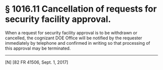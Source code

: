 # § 1016.11   Cancellation of requests for security facility approval.

When a request for security facility approval is to be withdrawn or cancelled, the cognizant DOE Office will be notified by the requester immediately by telephone and confirmed in writing so that processing of this approval may be terminated.



---

[N] [82 FR 41506, Sept. 1, 2017]




